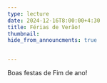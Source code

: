 ```yaml
---
type: lecture
date: 2024-12-16T8:00:00+4:30
title: Férias de Verão!
thumbnail:
hide_from_announcments: true


---
```

Boas festas de Fim de ano!
